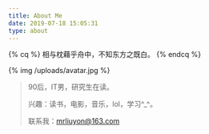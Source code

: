```yaml
---
title: About Me
date: 2019-07-18 15:05:31
type: about
---
```


{% cq %} 相与枕藉乎舟中，不知东方之既白。 {% endcq %}

{% img /uploads/avatar.jpg %}



> 90后，IT男，研究生在读。
>
> 兴趣：读书，电影，音乐，lol，学习^_^。
>
> 联系我：mrliuyon@163.com